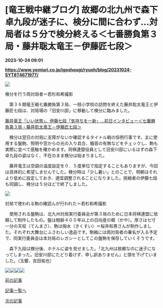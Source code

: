 # [竜王戦中継ブログ] 故郷の北九州で森下卓九段が迷子に、検分に間に合わず…対局者は５分で検分終える＜七番勝負第３局・藤井聡太竜王－伊藤匠七段＞

**2023-10-24 09:01**

**https://www.yomiuri.co.jp/igoshougi/ryuoh/blog/20231024-SYT8T4671977/**

![](https://www.yomiuri.co.jp/media/2023/10/%E6%A4%9C%E5%88%86011%E3%83%A1%E3%82%A4%E3%83%B3-scaled.jpg)

検分を行う両対局者＝若杉和希撮影

　第３６期竜王戦七番勝負第３局、一枝小学校の訪問を終えた藤井聡太竜王と伊藤匠七段は、対局場の「旧安川邸」に移動して検分に臨みました。

[藤井竜王「いい状態」、伊藤七段「気持ちを一新」…前日インタビュー＜七番勝負第３局・藤井聡太竜王－伊藤匠七段＞](https://www.yomiuri.co.jp/igoshougi/ryuoh/blog/20231024-SYT8T4672191/)

　検分は翌日の対局に支障がないか確認するタイトル戦の恒例行事です。主に使用する盤駒、照明や窓からの光の入り具合、騒音の有無などをチェックし、駒も実際に並べて感触を確かめます。将棋連盟役員として旧安川邸にいるはずの森下卓九段の姿はなく、不在のまま検分は始まりました。

　藤井竜王は空調の温度設定を０．５度単位で指定することもありますが、今回は具体的に希望しませんでした。検分時は「少し暑い」とのことで、明朝はそれより低めに設定しておき、適宜調整されることになりました。挑戦者の伊藤七段も同調し、検分は５分ほどで終了しました。

![](https://www.yomiuri.co.jp/media/2023/10/%E6%A4%9C%E5%88%86004_-scaled-e1698137004464.jpg)

対局で使われる駒の確認んが行われた＝若杉和希撮影

　使用される盤駒は、北九州対局実行委員会が第３局のために日本将棋連盟に依頼して制作したもの。盤は樹齢４００年以上の日向産の榧（かや）。厚さは七寸一分の天柾（てんまさ）、駒は掬水（きくすい）＝桜井和男さんが制作しました。それぞれ大舞台にふさわしい逸品です。駒箱には両対局者の署名が入る予定で、同実行委員会は本対局のレガシーとしてこの盤駒を保存していくそうです。

　森下九段は検分後、ホテルに姿を見せました。「北九州は故郷なのに迷子になってしまった。旧安川邸にたどり着けず、申し訳ありません」と頭を下げていました。（玉響、吉田祐也）

![](https://www.yomiuri.co.jp/media/2023/10/%E6%97%A7%E5%AE%89%E5%B7%9D%E9%82%B8%E7%9D%80001_-scaled.jpg)![](https://www.yomiuri.co.jp/media/2023/10/%E6%97%A7%E5%AE%89%E5%B7%9D%E9%82%B8%E7%9D%80003_-scaled.jpg)![](https://www.yomiuri.co.jp/media/2023/10/%E6%A4%9C%E5%88%86003_-2-scaled.jpg)![](https://www.yomiuri.co.jp/media/2023/10/%E6%A4%9C%E5%88%86008_-1-scaled.jpg)

[前の記事](https://www.yomiuri.co.jp/igoshougi/ryuoh/blog/20231024-SYT8T4671627/)

[記事一覧へ](https://www.yomiuri.co.jp/feature/titlelist/%E7%AC%AC%EF%BC%93%EF%BC%96%E6%9C%9F%E4%B8%83%E7%95%AA%E5%8B%9D%E8%B2%A0%E7%AC%AC%EF%BC%93%E5%B1%80/)

[次の記事](https://www.yomiuri.co.jp/igoshougi/ryuoh/blog/20231024-SYT8T4672191/)